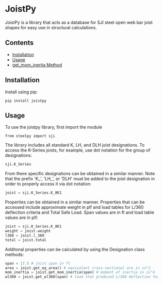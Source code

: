 # JoistPy

JoistPy is a library that acts as a database for SJI steel open web bar joist shapes for easy use in structural calculations.

## Contents
* [Installation](#installation)
* [Usage](#usage)
* [get_mom_inertia Method](#get_mom_interta-method)

## Installation
Install using pip:
```
pip install joistpy
```

## Usage
To use the joistpy library, first import the module

```
from steelpy import sji
```

The library includes all standard K, LH, and DLH joist designations. To access the K-Series joists, for example, use dot notation for the group of designations:
```python
sji.K_Series
```

From there specific designations can be obtained in a similar manner. Note that the prefix 'K_', 'LH_', or 'DLH' must be added to the joist designation in order to properly access it via dot notation:
```python
joist = sji.K_Series.K_8K1
```

Properties can be obtained in a similar manner. Properties that can be accessed include approximate weight in plf and load tables for L/360 deflection criteria and Total Safe Load. Span values are in ft and load table values are in plf:
```python
joist = sji.K_Series.K_8K1
weight = joist.weight
l360 = joist.l_360
total = joist.total
```

Additonal properties can be calculated by using the Designation class methods:
```python
span = 17.5 # joist span in ft
area = joist.get_eq_area() # equivalent cross-sectional are in in^2
mom_inertia = joist.get_mom_inertia(span) # moment of inertia in in^4
wl360 = joist.get_wl360(span) # load that produced L/360 deflection for the span in plf
```